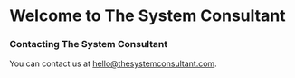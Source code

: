 # Welcome to The System Consultant

### Contacting The System Consultant

You can contact us at [hello@thesystemconsultant.com](mailto:hello@thesystemconsultant.com).

